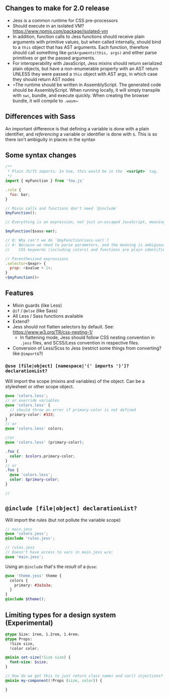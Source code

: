 ## Changes to make for 2.0 release

- Jess is a common runtime for CSS pre-processors
- Should execute in an isolated VM? https://www.npmjs.com/package/isolated-vm
- In addition, function calls to Jess functions should receive plain arguments with primitive values, but when called internally, should bind to a `this` object that has AST arguments. Each function, therefore should call something like `getArguments(this, args)` and either parse primitives or get the passed arguments.
- For interoperability with JavaScript, Jess mixins should return serialized plain objects, but have a non-enumerable property with an AST return UNLESS they were passed a `this` object with AST args, in which case they should return AST nodes
- ~The runtime should be written in AssemblyScript. The generated code should be AssemblyScript. When running locally, it will simply transpile with `swc`, bundle, and execute quickly. When creating the browser bundle, it will compile to `.wasm`~


## Differences with Sass
An important difference is that defining a variable is done with a plain identifier, and _referencing_ a variable or identifier is done with `$`. This is so there isn't ambiguity in places in the syntax

## Some syntax changes
```js
/**
 * Plain JS/TS imports. In Vue, this would be in the `<script>` tag.
 */
import { myFunction } from 'foo.js'

.rule {
  foo: bar;
}

// Mixin calls and functions don't need `@include`
$myFunction();

// Everything is an expression, not just un-escaped JavaScript, meaning you can do:

$myFunction($sass-var);

// Q: Why can't we do `$myFunction(sass-var)`?
// A: Because we need to parse parameters, and the meaning is ambiguous.
//    CSS keywords (including colors) and functions are plain identifiers.

// Parenthesized expressions
.selector<$expr> {
  prop: <$value + 1>;
}
<$myFunction()>
```

## Features
- Mixin guards (like Less)
- `@if` / `@else` (like Sass)
- All Less / Sass functions available
- Extend?
- Jess should not flatten selectors by default. See: https://www.w3.org/TR/css-nesting-1/
  - In flattening mode, Jess should follow CSS nesting convention in `.jess` files, and SCSS/Less convention in respective files.
- Conversion of Less/Scss to Jess (restrict some things from converting? like `@import`s?)

### `@use [file|object] [namespace|'(' imports ')']? declarationList?`

Will import the scope (mixins and variables) of the object. Can be a stylesheet or other scope object.

```scss
@use 'colors.less';
// or override variables
@use 'colors.less' {
  // should throw an error if primary-color is not defined
  primary-color: #333;
}
// or
@use 'colors.less' colors;

//or
@use 'colors.less' (primary-color);

.foo {
  color: $colors.primary-color;
}
// or
.foo {
  @use 'colors.less';
  color: $primary-color;
}

//
```

## `@include [file|object] declarationList?`

Will import the rules (but not pollute the variable scope)
```scss
// main.jess
@use 'colors.jess';
@include 'rules.jess';

// rules.jess
// Doesn't have access to vars in main.jess w/o:
@use 'main.jess';
```
Using an `@include` that's the _result_ of a `@use`:
```scss
@use 'theme.jess' theme {
  colors {
    primary: #3a3a3a;
  }
}
@include $theme();
```

## Limiting types for a design system (Experimental)
```scss
@type Size: 1rem, 1.2rem, 1.4rem;
@type Props:
  !Size size,
  !color color;

@mixin set-size(!Size size) {
  font-size: $size;
}

// How do we get this to just return class names and var() injections?
@mixin my-component(!Props (size, color)) {

}
```
